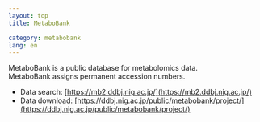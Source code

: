 ```yaml
---
layout: top
title: MetaboBank

category: metabobank
lang: en
---
```


MetaboBank is a public database for metabolomics data.  
MetaboBank assigns permanent accession numbers.

* Data search: [https://mb2.ddbj.nig.ac.jp/](https://mb2.ddbj.nig.ac.jp/) 
* Data download: [https://ddbj.nig.ac.jp/public/metabobank/project/](https://ddbj.nig.ac.jp/public/metabobank/project/)
